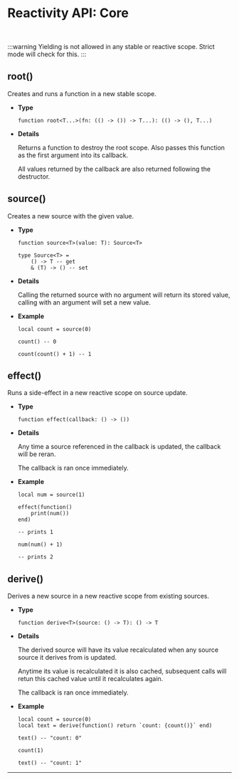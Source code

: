 # Reactivity API: Core

<br/>

:::warning
Yielding is not allowed in any stable or reactive scope. Strict mode will check
for this.
:::

## root()

Creates and runs a function in a new stable scope.

- **Type**

    ```luau
    function root<T...>(fn: (() -> ()) -> T...): (() -> (), T...)
    ```

- **Details**

    Returns a function to destroy the root scope. Also passes this function as
    the first argument into its callback.

    All values returned by the callback are also returned following the destructor.

## source()

Creates a new source with the given value.

- **Type**

    ```luau
    function source<T>(value: T): Source<T>

    type Source<T> =
        () -> T -- get
        & (T) -> () -- set
    ```

- **Details**

    Calling the returned source with no argument will return its stored value,
    calling with an argument will set a new value.

- **Example**

    ```luau
    local count = source(0)

    count() -- 0

    count(count() + 1) -- 1
    ```

## effect()

Runs a side-effect in a new reactive scope on source update.

- **Type**

    ```luau
    function effect(callback: () -> ())
    ```

- **Details**

    Any time a source referenced in the callback is updated, the callback will
    be reran.

    The callback is ran once immediately.

- **Example**

    ```luau
    local num = source(1)

    effect(function()
        print(num())
    end)

    -- prints 1

    num(num() + 1)

    -- prints 2
    ```

## derive()

Derives a new source in a new reactive scope from existing sources.

- **Type**

    ```luau
    function derive<T>(source: () -> T): () -> T
    ```

- **Details**

    The derived source will have its value recalculated when any source source
    it derives from is updated.

    Anytime its value is recalculated it is also cached, subsequent calls will
    retun this cached value until it recalculates again.

    The callback is ran once immediately.

- **Example**

    ```luau
    local count = source(0)
    local text = derive(function() return `count: {count()}` end)

    text() -- "count: 0"

    count(1)

    text() -- "count: 1"
    ```

--------------------------------------------------------------------------------
